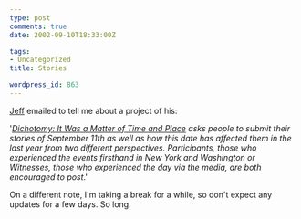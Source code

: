 ```yaml
---
type: post
comments: true
date: 2002-09-10T18:33:00Z

tags:
- Uncategorized
title: Stories

wordpress_id: 863
---
```


[Jeff](http://life.outtacontext.com) emailed to tell me about a project of his:



	

'_[Dichotomy: It Was a Matter of Time and Place](http://outtacontext.com/dichotomy) asks people to submit their stories of September 11th as well as how this date has affected them in the last year from two different perspectives. Participants, those who experienced the events firsthand in New York and Washington or Witnesses, those who experienced the day via the media, are both encouraged to post_.'



	

On a different note, I'm taking a break for a while, so don't expect any updates for a few days. So long. 
